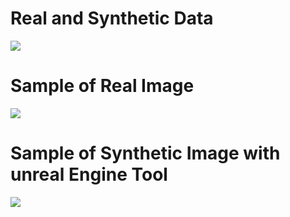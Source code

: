 # Real and Synthetic Data


<img src="https://private-user-images.githubusercontent.com/107359054/350895012-dfaf242a-557a-43c3-b748-b2eb04159370.png?jwt=eyJhbGciOiJIUzI1NiIsInR5cCI6IkpXVCJ9.eyJpc3MiOiJnaXRodWIuY29tIiwiYXVkIjoicmF3LmdpdGh1YnVzZXJjb250ZW50LmNvbSIsImtleSI6ImtleTUiLCJleHAiOjE3MjE2Mzc1NjUsIm5iZiI6MTcyMTYzNzI2NSwicGF0aCI6Ii8xMDczNTkwNTQvMzUwODk1MDEyLWRmYWYyNDJhLTU1N2EtNDNjMy1iNzQ4LWIyZWIwNDE1OTM3MC5wbmc_WC1BbXotQWxnb3JpdGhtPUFXUzQtSE1BQy1TSEEyNTYmWC1BbXotQ3JlZGVudGlhbD1BS0lBVkNPRFlMU0E1M1BRSzRaQSUyRjIwMjQwNzIyJTJGdXMtZWFzdC0xJTJGczMlMkZhd3M0X3JlcXVlc3QmWC1BbXotRGF0ZT0yMDI0MDcyMlQwODM0MjVaJlgtQW16LUV4cGlyZXM9MzAwJlgtQW16LVNpZ25hdHVyZT04OWFlYTlmOWE4MGM0OWQ0MzZmMDdiMzVkNGM3NjIzZWFjZTc0ZWYwZGQ3ZTI0YzVlNTU1ZDkwODdkYTdlNjgxJlgtQW16LVNpZ25lZEhlYWRlcnM9aG9zdCZhY3Rvcl9pZD0wJmtleV9pZD0wJnJlcG9faWQ9MCJ9.FjxlUXTRPwfbcA5t5wWzd1lGdbxFMKJfoas2D_cn3wg">

# Sample of Real Image

<img src="https://private-user-images.githubusercontent.com/107359054/350877492-81b5512b-9661-4bf3-afbe-086610885a94.png?jwt=eyJhbGciOiJIUzI1NiIsInR5cCI6IkpXVCJ9.eyJpc3MiOiJnaXRodWIuY29tIiwiYXVkIjoicmF3LmdpdGh1YnVzZXJjb250ZW50LmNvbSIsImtleSI6ImtleTUiLCJleHAiOjE3MjE2MzgzNjYsIm5iZiI6MTcyMTYzODA2NiwicGF0aCI6Ii8xMDczNTkwNTQvMzUwODc3NDkyLTgxYjU1MTJiLTk2NjEtNGJmMy1hZmJlLTA4NjYxMDg4NWE5NC5wbmc_WC1BbXotQWxnb3JpdGhtPUFXUzQtSE1BQy1TSEEyNTYmWC1BbXotQ3JlZGVudGlhbD1BS0lBVkNPRFlMU0E1M1BRSzRaQSUyRjIwMjQwNzIyJTJGdXMtZWFzdC0xJTJGczMlMkZhd3M0X3JlcXVlc3QmWC1BbXotRGF0ZT0yMDI0MDcyMlQwODQ3NDZaJlgtQW16LUV4cGlyZXM9MzAwJlgtQW16LVNpZ25hdHVyZT1lNTA2MzM2ZjhmOTU2N2RmNzU2MWU1ODVkNmI1YTU5YmVlMzIyMGViNzE1YmU3YjA3ZmU0Y2M3YTdjM2M2ODExJlgtQW16LVNpZ25lZEhlYWRlcnM9aG9zdCZhY3Rvcl9pZD0wJmtleV9pZD0wJnJlcG9faWQ9MCJ9.SQzxVo978YfPWvX_o9tD5eQGWQjbXTT5iJP_n9Qc9Aw">


# Sample of Synthetic Image with unreal Engine Tool


<img src="https://private-user-images.githubusercontent.com/107359054/350901376-570d0f0a-ae67-4a88-af86-8b80d30e404e.png?jwt=eyJhbGciOiJIUzI1NiIsInR5cCI6IkpXVCJ9.eyJpc3MiOiJnaXRodWIuY29tIiwiYXVkIjoicmF3LmdpdGh1YnVzZXJjb250ZW50LmNvbSIsImtleSI6ImtleTUiLCJleHAiOjE3MjE2Mzg4MjcsIm5iZiI6MTcyMTYzODUyNywicGF0aCI6Ii8xMDczNTkwNTQvMzUwOTAxMzc2LTU3MGQwZjBhLWFlNjctNGE4OC1hZjg2LThiODBkMzBlNDA0ZS5wbmc_WC1BbXotQWxnb3JpdGhtPUFXUzQtSE1BQy1TSEEyNTYmWC1BbXotQ3JlZGVudGlhbD1BS0lBVkNPRFlMU0E1M1BRSzRaQSUyRjIwMjQwNzIyJTJGdXMtZWFzdC0xJTJGczMlMkZhd3M0X3JlcXVlc3QmWC1BbXotRGF0ZT0yMDI0MDcyMlQwODU1MjdaJlgtQW16LUV4cGlyZXM9MzAwJlgtQW16LVNpZ25hdHVyZT0yMTYwNDI4OThlMjM3ODgwYmQzZDcwZjBlZjQzMjc1OWRkYzUzN2Q1M2UyMWEwZDQyZmMzYjQ1MGVjYWYzZWE5JlgtQW16LVNpZ25lZEhlYWRlcnM9aG9zdCZhY3Rvcl9pZD0wJmtleV9pZD0wJnJlcG9faWQ9MCJ9.Iow0MG7vVrRMMNR3piChUuV-bFQJFx8mJKqkTjqDSmw">

